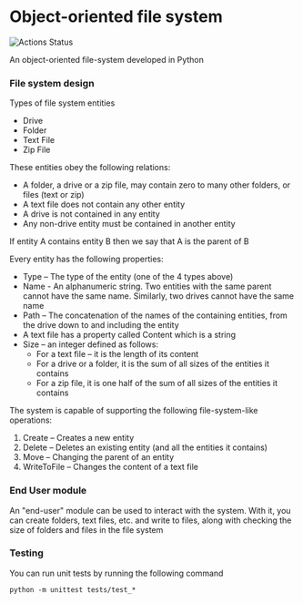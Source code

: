 # Object-oriented file system

![Actions Status](https://github.com/darwinz/oo-file-system/workflows/GitHub%20Actions/badge.svg)

An object-oriented file-system developed in Python

### File system design

Types of file system entities
* Drive
* Folder
* Text File
* Zip File

These entities obey the following relations:
* A folder, a drive or a zip file, may contain zero to many other folders, or files (text or zip)
* A text file does not contain any other entity
* A drive is not contained in any entity
* Any non-drive entity must be contained in another entity

If entity A contains entity B then we say that A is the parent of B

Every entity has the following properties:
* Type – The type of the entity (one of the 4 types above)
* Name - An alphanumeric string. Two entities with the same parent cannot have the same name. Similarly, two drives cannot have the same name
* Path – The concatenation of the names of the containing entities, from the drive down to and including the entity
* A text file has a property called Content which is a string
* Size – an integer defined as follows:
    * For a text file – it is the length of its content
    * For a drive or a folder, it is the sum of all sizes of the entities it contains
    * For a zip file, it is one half of the sum of all sizes of the entities it contains

The system is capable of supporting the following file-system-like operations:
1. Create – Creates a new entity
2. Delete – Deletes an existing entity (and all the entities it contains)
3. Move – Changing the parent of an entity
4. WriteToFile – Changes the content of a text file

### End User module

An "end-user" module can be used to interact with the system.  With it,
you can create folders, text files, etc. and write to files, along
with checking the size of folders and files in the file system

### Testing

You can run unit tests by running the following command

```shell
python -m unittest tests/test_*
```

